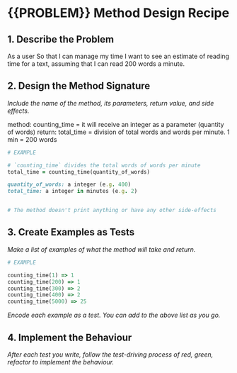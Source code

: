 # {{PROBLEM}} Method Design Recipe

## 1. Describe the Problem

As a user
So that I can manage my time
I want to see an estimate of reading time for a text, assuming that I can read 200 words a minute.

## 2. Design the Method Signature

_Include the name of the method, its parameters, return value, and side effects._

method: counting_time = it will receive an integer as a parameter (quantity of words)
return: total_time = division of total words and words per minute. 1 min = 200 words

```ruby
# EXAMPLE

# `counting_time` divides the total words of words per minute
total_time = counting_time(quantity_of_words)

quantity_of_words: a integer (e.g. 400)
total_time: a integer in minutes (e.g. 2)


# The method doesn't print anything or have any other side-effects
```

## 3. Create Examples as Tests

_Make a list of examples of what the method will take and return._

```ruby
# EXAMPLE

counting_time(1) => 1
counting_time(200) => 1
counting_time(300) => 2
counting_time(400) => 2
counting_time(5000) => 25

```

_Encode each example as a test. You can add to the above list as you go._

## 4. Implement the Behaviour

_After each test you write, follow the test-driving process of red, green, refactor to implement the behaviour._
